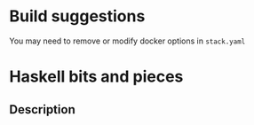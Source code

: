 Build suggestions
=================

You may need to remove or modify docker options in ``stack.yaml``

Haskell bits and pieces
=======================

Description
-----------
